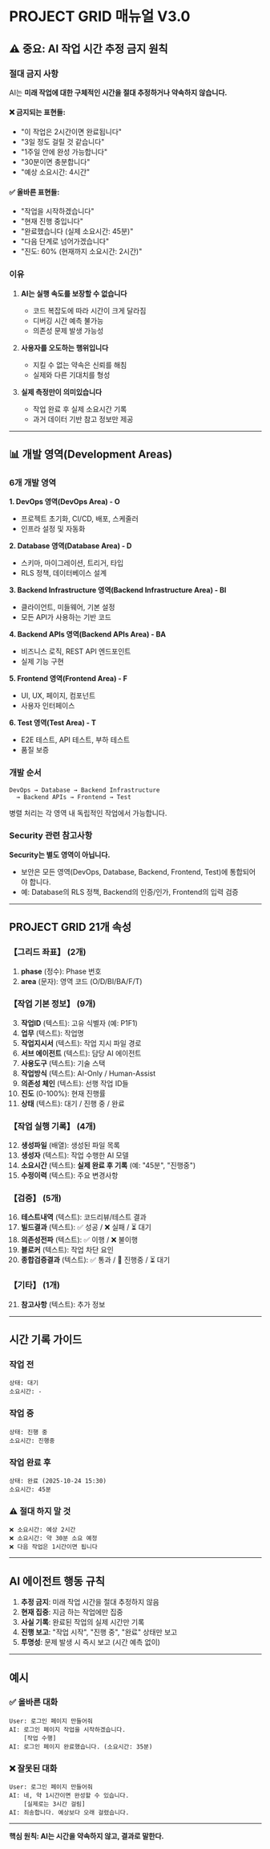 # PROJECT GRID 매뉴얼 V3.0

## ⚠️ 중요: AI 작업 시간 추정 금지 원칙

### 절대 금지 사항

AI는 **미래 작업에 대한 구체적인 시간을 절대 추정하거나 약속하지 않습니다.**

#### ❌ 금지되는 표현들:
- "이 작업은 2시간이면 완료됩니다"
- "3일 정도 걸릴 것 같습니다"
- "1주일 안에 완성 가능합니다"
- "30분이면 충분합니다"
- "예상 소요시간: 4시간"

#### ✅ 올바른 표현들:
- "작업을 시작하겠습니다"
- "현재 진행 중입니다"
- "완료했습니다 (실제 소요시간: 45분)"
- "다음 단계로 넘어가겠습니다"
- "진도: 60% (현재까지 소요시간: 2시간)"

### 이유

1. **AI는 실행 속도를 보장할 수 없습니다**
   - 코드 복잡도에 따라 시간이 크게 달라짐
   - 디버깅 시간 예측 불가능
   - 의존성 문제 발생 가능성

2. **사용자를 오도하는 행위입니다**
   - 지킬 수 없는 약속은 신뢰를 해침
   - 실제와 다른 기대치를 형성

3. **실제 측정만이 의미있습니다**
   - 작업 완료 후 실제 소요시간 기록
   - 과거 데이터 기반 참고 정보만 제공

---

## 📊 개발 영역(Development Areas)

### 6개 개발 영역

**1. DevOps 영역(DevOps Area) - O**
   - 프로젝트 초기화, CI/CD, 배포, 스케줄러
   - 인프라 설정 및 자동화

**2. Database 영역(Database Area) - D**
   - 스키마, 마이그레이션, 트리거, 타입
   - RLS 정책, 데이터베이스 설계

**3. Backend Infrastructure 영역(Backend Infrastructure Area) - BI**
   - 클라이언트, 미들웨어, 기본 설정
   - 모든 API가 사용하는 기반 코드

**4. Backend APIs 영역(Backend APIs Area) - BA**
   - 비즈니스 로직, REST API 엔드포인트
   - 실제 기능 구현

**5. Frontend 영역(Frontend Area) - F**
   - UI, UX, 페이지, 컴포넌트
   - 사용자 인터페이스

**6. Test 영역(Test Area) - T**
   - E2E 테스트, API 테스트, 부하 테스트
   - 품질 보증

### 개발 순서

```
DevOps → Database → Backend Infrastructure
  → Backend APIs → Frontend → Test
```

병렬 처리는 각 영역 내 독립적인 작업에서 가능합니다.

### Security 관련 참고사항

**Security는 별도 영역이 아닙니다.**
- 보안은 모든 영역(DevOps, Database, Backend, Frontend, Test)에 통합되어야 합니다.
- 예: Database의 RLS 정책, Backend의 인증/인가, Frontend의 입력 검증

---

## PROJECT GRID 21개 속성

### 【그리드 좌표】 (2개)
1. **phase** (정수): Phase 번호
2. **area** (문자): 영역 코드 (O/D/BI/BA/F/T)

### 【작업 기본 정보】 (9개)
3. **작업ID** (텍스트): 고유 식별자 (예: P1F1)
4. **업무** (텍스트): 작업명
5. **작업지시서** (텍스트): 작업 지시 파일 경로
6. **서브 에이전트** (텍스트): 담당 AI 에이전트
7. **사용도구** (텍스트): 기술 스택
8. **작업방식** (텍스트): AI-Only / Human-Assist
9. **의존성 체인** (텍스트): 선행 작업 ID들
10. **진도** (0-100%): 현재 진행률
11. **상태** (텍스트): 대기 / 진행 중 / 완료

### 【작업 실행 기록】 (4개)
12. **생성파일** (배열): 생성된 파일 목록
13. **생성자** (텍스트): 작업 수행한 AI 모델
14. **소요시간** (텍스트): **실제 완료 후 기록** (예: "45분", "진행중")
15. **수정이력** (텍스트): 주요 변경사항

### 【검증】 (5개)
16. **테스트내역** (텍스트): 코드리뷰/테스트 결과
17. **빌드결과** (텍스트): ✅ 성공 / ❌ 실패 / ⏳ 대기
18. **의존성전파** (텍스트): ✅ 이행 / ❌ 불이행
19. **블로커** (텍스트): 작업 차단 요인
20. **종합검증결과** (텍스트): ✅ 통과 / 🔄 진행중 / ⏳ 대기

### 【기타】 (1개)
21. **참고사항** (텍스트): 추가 정보

---

## 시간 기록 가이드

### 작업 전
```
상태: 대기
소요시간: -
```

### 작업 중
```
상태: 진행 중
소요시간: 진행중
```

### 작업 완료 후
```
상태: 완료 (2025-10-24 15:30)
소요시간: 45분
```

### ⚠️ 절대 하지 말 것
```
❌ 소요시간: 예상 2시간
❌ 소요시간: 약 30분 소요 예정
❌ 다음 작업은 1시간이면 됩니다
```

---

## AI 에이전트 행동 규칙

1. **추정 금지**: 미래 작업 시간을 절대 추정하지 않음
2. **현재 집중**: 지금 하는 작업에만 집중
3. **사실 기록**: 완료된 작업의 실제 시간만 기록
4. **진행 보고**: "작업 시작", "진행 중", "완료" 상태만 보고
5. **투명성**: 문제 발생 시 즉시 보고 (시간 예측 없이)

---

## 예시

### ✅ 올바른 대화
```
User: 로그인 페이지 만들어줘
AI: 로그인 페이지 작업을 시작하겠습니다.
    [작업 수행]
AI: 로그인 페이지 완료했습니다. (소요시간: 35분)
```

### ❌ 잘못된 대화
```
User: 로그인 페이지 만들어줘
AI: 네, 약 1시간이면 완성할 수 있습니다.
    [실제로는 3시간 걸림]
AI: 죄송합니다. 예상보다 오래 걸렸습니다.
```

---

**핵심 원칙: AI는 시간을 약속하지 않고, 결과로 말한다.**
